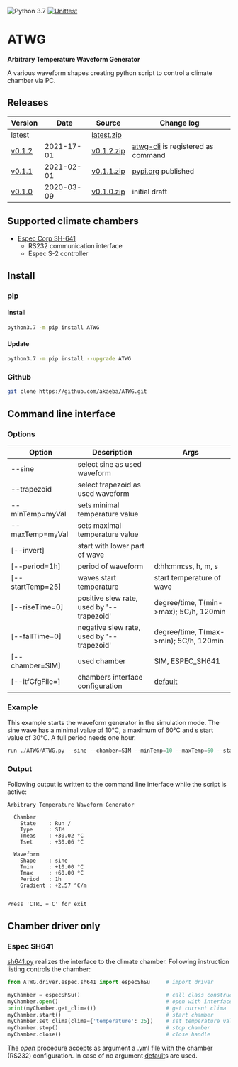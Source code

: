 ![Python 3.7](https://img.shields.io/badge/Python-3.7-blue.svg) [![Unittest](https://github.com/akaeba/ATWG/workflows/Unittest/badge.svg)](https://github.com/akaeba/ATWG/actions)

# ATWG

__Arbitrary Temperature Waveform Generator__

A various waveform shapes creating python script to control a climate chamber via PC.


## Releases

| Version                                              | Date       | Source                                                                                   | Change log                                                                               |
| ---------------------------------------------------- | ---------- | ---------------------------------------------------------------------------------------- | ---------------------------------------------------------------------------------------- |
| latest                                               |            | <a id="raw-url" href="https://github.com/akaeba/ATWG/archive/master.zip ">latest.zip</a> |                                                                                          |
| [v0.1.2](https://github.com/akaeba/ATWG/tree/v0.1.2) | 2021-17-01 | <a id="raw-url" href="https://github.com/akaeba/ATWG/archive/v0.1.2.zip ">v0.1.2.zip</a> | [atwg-cli](https://github.com/akaeba/ATWG/blob/master/atwg-cli) is registered as command |
| [v0.1.1](https://github.com/akaeba/ATWG/tree/v0.1.1) | 2021-02-01 | <a id="raw-url" href="https://github.com/akaeba/ATWG/archive/v0.1.1.zip ">v0.1.1.zip</a> | [pypi.org](https://pypi.org/project/ATWG/) published                                     |
| [v0.1.0](https://github.com/akaeba/ATWG/tree/v0.1.0) | 2020-03-09 | <a id="raw-url" href="https://github.com/akaeba/ATWG/archive/v0.1.0.zip ">v0.1.0.zip</a> | initial draft                                                                            |


## Supported climate chambers
 * [Espec Corp SH-641](https://espec.com/na/products/model/sh_641)
    - RS232 communication interface
    - Espec S-2 controller


## Install

### pip

#### Install
```bash
python3.7 -m pip install ATWG
```

#### Update
```bash
python3.7 -m pip install --upgrade ATWG
```


### Github
```bash
git clone https://github.com/akaeba/ATWG.git
```


## Command line interface

### Options

| Option           | Description                               | Args                                                                                              |
| ---------------- | ----------------------------------------- | ------------------------------------------------------------------------------------------------- |
| --sine           | select sine as used waveform              |                                                                                                   |
| --trapezoid      | select trapezoid as used waveform         |                                                                                                   |
| --minTemp=myVal  | sets minimal temperature value            |                                                                                                   |
| --maxTemp=myVal  | sets maximal temperature value            |                                                                                                   |
| [--invert]       | start with lower part of wave             |                                                                                                   |
| [--period=1h]    | period of waveform                        | d:hh:mm:ss, h, m, s                                                                               |
| [--startTemp=25] | waves start temperature                   | start temperature of wave                                                                         |
| [--riseTime=0]   | positive slew rate, used by '--trapezoid' | degree/time, T(min->max); 5C/h, 120min                                                            |
| [--fallTime=0]   | negative slew rate, used by '--trapezoid' | degree/time, T(max->min); 5C/h, 120min                                                            |
| [--chamber=SIM]  | used chamber                              | SIM, ESPEC_SH641                                                                                  |
| [--itfCfgFile=]  | chambers interface configuration          | [default](https://github.com/akaeba/ATWG/blob/master/ATWG/driver/espec/sh641InterfaceDefault.yml) |


### Example

This example starts the waveform generator in the simulation mode. The sine wave has a minimal value of 10°C, a
maximum of 60°C and s start value of 30°C. A full period needs one hour.

```python
run ./ATWG/ATWG.py --sine --chamber=SIM --minTemp=10 --maxTemp=60 --startTemp=30 --period=1h
```


### Output

Following output is written to the command line interface while the script is active:

```text
Arbitrary Temperature Waveform Generator

  Chamber
    State    : Run /
    Type     : SIM
    Tmeas    : +30.02 °C
    Tset     : +30.06 °C

  Waveform
    Shape    : sine
    Tmin     : +10.00 °C
    Tmax     : +60.00 °C
    Period   : 1h
    Gradient : +2.57 °C/m


Press 'CTRL + C' for exit
```


## Chamber driver only

### Espec SH641
[sh641.py](https://github.com/akaeba/ATWG/blob/master/ATWG/driver/espec/sh641.py) realizes the interface to the climate chamber. Following instruction listing controls the chamber:

```python
from ATWG.driver.espec.sh641 import especShSu     # import driver

myChamber = especShSu()                           # call class constructor
myChamber.open()                                  # open with interface defaults
print(myChamber.get_clima())                      # get current clima
myChamber.start()                                 # start chamber
myChamber.set_clima(clima={'temperature': 25})    # set temperature value
myChamber.stop()                                  # stop chamber
myChamber.close()                                 # close handle
```

The _open_ procedure accepts as argument a .yml file with the chamber (RS232) configuration. In case of no argument [default](https://github.com/akaeba/ATWG/blob/master/ATWG/driver/espec/sh641InterfaceDefault.yml)s are used.
